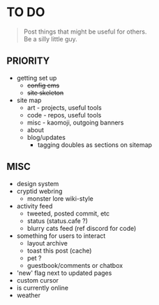 # TO DO

> Post things that might be useful for others.  
> Be a silly little guy.

## PRIORITY

- getting set up
  - ~~config cms~~
  - ~~site skeleton~~
- site map
  - art - projects, useful tools
  - code - repos, useful tools
  - misc - kaomoji, outgoing banners
  - about
  - blog/updates
    - tagging doubles as sections on sitemap

## MISC

- design system
- cryptid webring
  - monster lore wiki-style
- activity feed
  - tweeted, posted commit, etc
  - status (status.cafe ?)
  - blurry cats feed (ref discord for code)
- something for users to interact
  - layout archive
  - toast this post (cache)
  - pet ?
  - guestbook/comments or chatbox
- 'new' flag next to updated pages
- custom cursor
- is currently online
- weather
